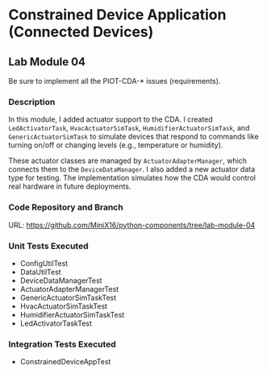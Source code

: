 # Constrained Device Application (Connected Devices)

## Lab Module 04

Be sure to implement all the PIOT-CDA-* issues (requirements).

### Description

In this module, I added actuator support to the CDA. I created `LedActivatorTask`, `HvacActuatorSimTask`, `HumidifierActuatorSimTask`, and `GenericActuatorSimTask` to simulate devices that respond to commands like turning on/off or changing levels (e.g., temperature or humidity).

These actuator classes are managed by `ActuatorAdapterManager`, which connects them to the `DeviceDataManager`. I also added a new actuator data type for testing. The implementation simulates how the CDA would control real hardware in future deployments.

### Code Repository and Branch

URL: https://github.com/MiniX16/python-components/tree/lab-module-04

### Unit Tests Executed

- ConfigUtilTest  
- DataUtilTest  
- DeviceDataManagerTest  
- ActuatorAdapterManagerTest  
- GenericActuatorSimTaskTest  
- HvacActuatorSimTaskTest  
- HumidifierActuatorSimTaskTest  
- LedActivatorTaskTest  

### Integration Tests Executed

- ConstrainedDeviceAppTest
